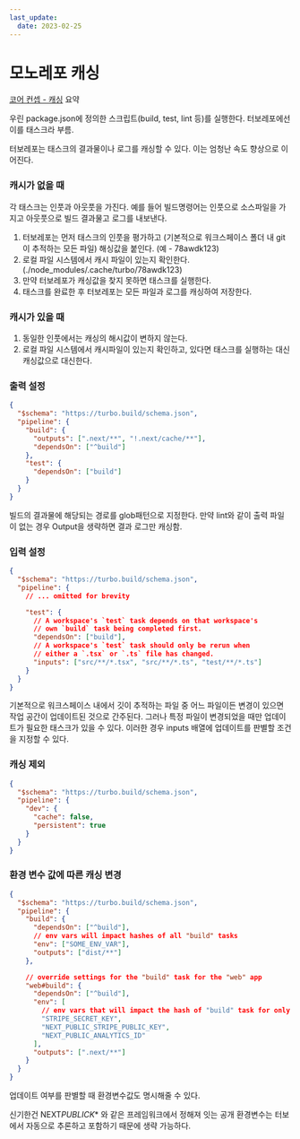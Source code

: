 ```yaml
---
last_update:
  date: 2023-02-25
---
```


# 모노레포 캐싱

[코어 컨셉 - 캐싱](https://turbo.build/repo/docs/core-concepts/caching) 요약

우린 package.json에 정의한 스크립트(build, test, lint 등)를 실행한다. 터보레포에선 이를 태스크라 부름.

터보레포는 태스크의 결과물이나 로그를 캐싱할 수 있다. 이는 엄청난 속도 향상으로 이어진다.

### 캐시가 없을 때

각 태스크는 인풋과 아웃풋을 가진다. 예를 들어 빌드명령어는 인풋으로 소스파일을 가지고 아웃풋으로 빌드 결과물고 로그를 내보낸다.

1. 터보레포는 먼저 태스크의 인풋을 평가하고 (기본적으로 워크스페이스 폴더 내 git이 추적하는 모든 파일) 해싱값을 붙인다. (예 - 78awdk123)
2. 로컬 파일 시스템에서 캐시 파일이 있는지 확인한다. (./node_modules/.cache/turbo/78awdk123)
3. 만약 터보레포가 캐싱값을 찾지 못하면 태스크를 실행한다.
4. 태스크를 완료한 후 터보레포는 모든 파일과 로그를 캐싱하여 저장한다.

### 캐시가 있을 때

1. 동일한 인풋에서는 캐싱의 해시값이 변하지 않는다.
2. 로컬 파일 시스템에서 캐시파일이 있는지 확인하고, 있다면 태스크를 실행하는 대신 캐싱값으로 대신한다.

### 출력 설정

```json
{
  "$schema": "https://turbo.build/schema.json",
  "pipeline": {
    "build": {
      "outputs": [".next/**", "!.next/cache/**"],
      "dependsOn": ["^build"]
    },
    "test": {
      "dependsOn": ["build"]
    }
  }
}
```

빌드의 결과물에 해당되는 경로를 glob패턴으로 지정한다. 만약 lint와 같이 출력 파일이 없는 경우 Output을 생략하면 결과 로그만 캐싱함.

### 입력 설정

```json
{
  "$schema": "https://turbo.build/schema.json",
  "pipeline": {
    // ... omitted for brevity

    "test": {
      // A workspace's `test` task depends on that workspace's
      // own `build` task being completed first.
      "dependsOn": ["build"],
      // A workspace's `test` task should only be rerun when
      // either a `.tsx` or `.ts` file has changed.
      "inputs": ["src/**/*.tsx", "src/**/*.ts", "test/**/*.ts"]
    }
  }
}
```

기본적으로 워크스페이스 내에서 깃이 추적하는 파일 중 어느 파일이든 변경이 있으면 작업 공간이 업데이트된 것으로 간주된다. 그러나 특정 파일이 변경되었을 때만 업데이트가 필요한 태스크가 있을 수 있다. 이러한 경우 inputs 배열에 업데이트를 판별할 조건을 지정할 수 있다.

### 캐싱 제외

```json
{
  "$schema": "https://turbo.build/schema.json",
  "pipeline": {
    "dev": {
      "cache": false,
      "persistent": true
    }
  }
}
```

### 환경 변수 값에 따른 캐싱 변경

```json
{
  "$schema": "https://turbo.build/schema.json",
  "pipeline": {
    "build": {
      "dependsOn": ["^build"],
      // env vars will impact hashes of all "build" tasks
      "env": ["SOME_ENV_VAR"],
      "outputs": ["dist/**"]
    },

    // override settings for the "build" task for the "web" app
    "web#build": {
      "dependsOn": ["^build"],
      "env": [
        // env vars that will impact the hash of "build" task for only "web" app
        "STRIPE_SECRET_KEY",
        "NEXT_PUBLIC_STRIPE_PUBLIC_KEY",
        "NEXT_PUBLIC_ANALYTICS_ID"
      ],
      "outputs": [".next/**"]
    }
  }
}
```

업데이트 여부를 판별할 때 환경변수값도 명시해줄 수 있다.

신기한건 NEXT*PUBLICK*\* 와 같은 프레임워크에서 정해져 잇는 공개 환경변수는 터보에서 자동으로 추론하고 포함하기 때문에 생략 가능하다.

